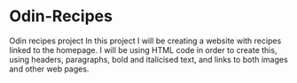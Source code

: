 # Odin-Recipes
Odin recipes project
In this project I will be creating a website with recipes linked to the homepage.
I will be using HTML code in order to create this, using headers, paragraphs, bold and italicised text, and links to both images and other web pages.
